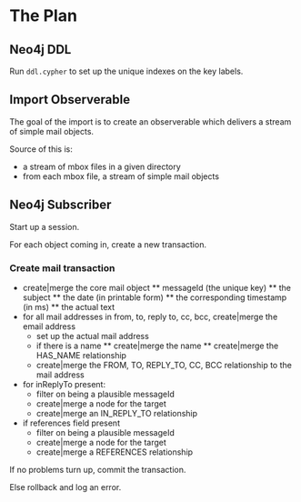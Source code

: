 # The Plan

## Neo4j DDL

Run `ddl.cypher` to set up the unique indexes on the key labels.

## Import Observerable

The goal of the import is to create an observerable which delivers a stream of simple mail objects.

Source of this is:

* a stream of mbox files in a given directory
* from each mbox file, a stream of simple mail objects

## Neo4j Subscriber

Start up a session.

For each object coming in, create a new transaction.

### Create mail transaction

* create|merge the core mail object
    ** messageId (the unique key)
    ** the subject
    ** the date (in printable form)
    ** the corresponding timestamp (in ms)
    ** the actual text
* for all mail addresses in from, to, reply to, cc, bcc, create|merge the email address
    * set up the actual mail address
    * if there is a name
        ** create|merge the name
        ** create|merge the HAS_NAME relationship
    * create|merge the FROM, TO, REPLY_TO, CC, BCC relationship to the mail address
* for inReplyTo present:
    * filter on being a plausible messageId
    * create|merge a node for the target
    * create|merge an IN_REPLY_TO relationship
* if references field present
    * filter on being a plausible messageId
    * create|merge a node for the target
    * create|merge a REFERENCES relationship    

If no problems turn up, commit the transaction.

Else rollback and log an error.
